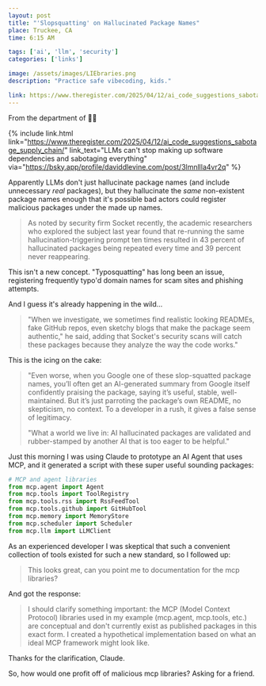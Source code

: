 ```yaml
---
layout: post
title: "'Slopsquatting' on Hallucinated Package Names"
place: Truckee, CA
time: 6:15 AM

tags: ['ai', 'llm', 'security']
categories: ['links']

image: /assets/images/LIEbraries.png
description: "Practice safe vibecoding, kids."

link: https://www.theregister.com/2025/04/12/ai_code_suggestions_sabotage_supply_chain/
---
```


From the department of 🤦‍♂️

{% include link.html link="https://www.theregister.com/2025/04/12/ai_code_suggestions_sabotage_supply_chain/" link_text="LLMs can't stop making up software dependencies and sabotaging everything" via="https://bsky.app/profile/daviddlevine.com/post/3lmnllla4vr2q" %}

Apparently LLMs don't just hallucinate package names (and include unnecessary *real* packages), but they hallucinate the *same* non-existent package names enough that it's possible bad actors could register malicious packages under the made up names.

> As noted by security firm Socket recently, the academic researchers who explored the subject last year found that re-running the same hallucination-triggering prompt ten times resulted in 43 percent of hallucinated packages being repeated every time and 39 percent never reappearing.

This isn't a new concept. "Typosquatting" has long been an issue, registering frequently typo'd domain names for scam sites and phishing attempts.

And I guess it's already happening in the wild...

> "When we investigate, we sometimes find realistic looking READMEs, fake GitHub repos, even sketchy blogs that make the package seem authentic," he said, adding that Socket's security scans will catch these packages because they analyze the way the code works."

This is the icing on the cake:

> "Even worse, when you Google one of these slop-squatted package names, you’ll often get an AI-generated summary from Google itself confidently praising the package, saying it’s useful, stable, well-maintained. But it’s just parroting the package’s own README, no skepticism, no context. To a developer in a rush, it gives a false sense of legitimacy.
>
> "What a world we live in: AI hallucinated packages are validated and rubber-stamped by another AI that is too eager to be helpful."

Just this morning I was using Claude to prototype an AI Agent that uses MCP, and it generated a script with these super useful sounding packages:

```python
# MCP and agent libraries
from mcp.agent import Agent
from mcp.tools import ToolRegistry
from mcp.tools.rss import RssFeedTool
from mcp.tools.github import GitHubTool
from mcp.memory import MemoryStore
from mcp.scheduler import Scheduler
from mcp.llm import LLMClient
```

As an experienced developer I was skeptical that such a convenient collection of tools existed for such a new standard, so I followed up:

<blockquote class="prompt">
This looks great, can you point me to documentation for the mcp libraries?
</blockquote>

And got the response:

<blockquote class="prompt">
I should clarify something important: the MCP (Model Context Protocol) libraries used in my example (mcp.agent, mcp.tools, etc.) are conceptual and don't currently exist as published packages in this exact form. I created a hypothetical implementation based on what an ideal MCP framework might look like.
</blockquote>

Thanks for the clarification, Claude.

So, how would one profit off of malicious mcp libraries? Asking for a friend.